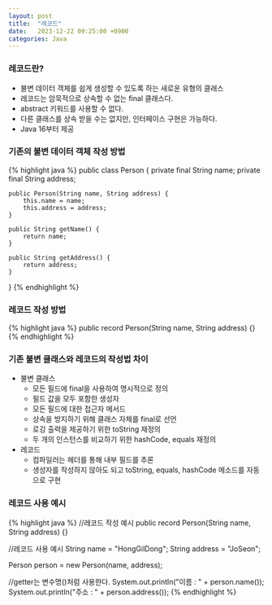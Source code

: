```yaml
---
layout: post
title:  "레코드"
date:   2023-12-22 09:25:00 +0900
categories: Java
---
```


### 레코드란?

- 불변 데이터 객체를 쉽게 생성할 수 있도록 하는 새로운 유형의 클래스
- 레코드는 암묵적으로 상속할 수 없는 final 클래스다.
- abstract 키워드를 사용할 수 없다.
- 다른 클래스를 상속 받을 수는 없지만, 인터페이스 구현은 가능하다.
- Java 16부터 제공

### 기존의 불변 데이터 객체 작성 방법

{% highlight java %}
public class Person {
    private final String name;
    private final String address;
    
    public Person(String name, String address) {
        this.name = name;
        this.address = address;
    }
    
    public String getName() {
        return name;
    }
    
    public String getAddress() {
        return address;
    }
}
{% endhighlight %}

### 레코드 작성 방법

{% highlight java %}
public record Person(String name, String address) {}
{% endhighlight %}

### 기존 불변 클래스와 레코드의 작성법 차이

- 불변 클래스
    - 모든 필드에 final을 사용하여 명시적으로 정의
    - 필드 값을 모두 포함한 생성자 
    - 모든 필드에 대한 접근자 메서드
    - 상속을 방지하기 위해 클래스 자체를 final로 선언
    - 로깅 출력을 제공하기 위한 toString 재정의
    - 두 개의 인스턴스를 비교하기 위한 hashCode, equals 재정의
- 레코드
    - 컴파일러는 헤더를 통해 내부 필드를 추론
    - 생성자를 작성하지 않아도 되고 toString, equals, hashCode 메소드를 자동으로 구현

### 레코드 사용 예시

{% highlight java %}
//레코드 작성 예시
public record Person(String name, String address) {}

//레코드 사용 예시
String name = "HongGilDong";
String address = "JoSeon";

Person person = new Person(name, address);

//getter는 변수명()처럼 사용한다.
System.out.println("이름 : " + person.name());
System.out.println("주소 : " + person.address());
{% endhighlight %}